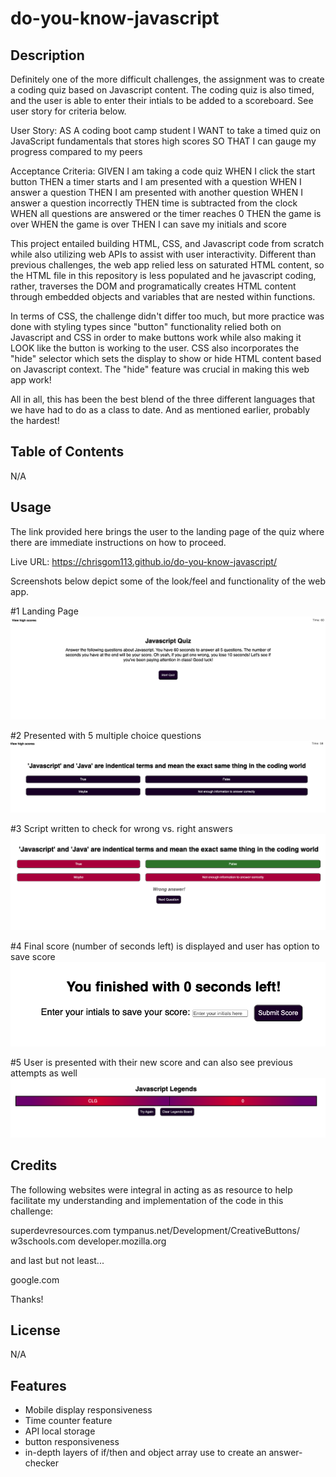# do-you-know-javascript

## Description

Definitely one of the more difficult challenges, the assignment was to create a coding quiz based on Javascript content. The coding quiz is also timed, and the user is able to enter their intials to be added to a scoreboard. See user story for criteria below.

User Story:
AS A coding boot camp student
I WANT to take a timed quiz on JavaScript fundamentals that stores high scores
SO THAT I can gauge my progress compared to my peers

Acceptance Criteria:
GIVEN I am taking a code quiz
WHEN I click the start button
THEN a timer starts and I am presented with a question
WHEN I answer a question
THEN I am presented with another question
WHEN I answer a question incorrectly
THEN time is subtracted from the clock
WHEN all questions are answered or the timer reaches 0
THEN the game is over
WHEN the game is over
THEN I can save my initials and score

This project entailed building HTML, CSS, and Javascript code from scratch while also utilizing web APIs to assist with user interactivity.
Different than previous challenges, the web app relied less on saturated HTML content, so the HTML file in this repository is less populated and
he javascript coding, rather, traverses the DOM and programatically creates HTML content through embedded objects and variables that are nested within
functions. 

In terms of CSS, the challenge didn't differ too much, but more practice was done with styling types since "button" functionality relied 
both on Javascript and CSS in order to make buttons work while also making it LOOK like the button is working to the user. CSS also incorporates the
"hide" selector which sets the display to show or hide HTML content based on Javascript context. The "hide" feature was crucial in making this web app work! 

All in all, this has been the best blend of the three different languages that we have had to do as a class to date. And as mentioned earlier, probably the hardest!

## Table of Contents

N/A

## Usage

The link provided here brings the user to the landing page of the quiz where there are immediate instructions on how to proceed.

Live URL: https://chrisgom113.github.io/do-you-know-javascript/

Screenshots below depict some of the look/feel and functionality of the web app.

#1 Landing Page
![Landing Page](/assets/images/Landing-page.png)

#2 Presented with 5 multiple choice questions
![Questions](/assets/images/question-page.png)

#3 Script written to check for wrong vs. right answers
![Answers are checked](/assets/images/answer-checker.png)

#4 Final score (number of seconds left) is displayed and user has option to save score
![final score at end of quiz](/assets/images/final-score.png)

#5 User is presented with their new score and can also see previous attempts as well
![view scores](/assets/images/score-board.png)

## Credits

The following websites were integral in acting as as resource to help facilitate my understanding and implementation of the code in this challenge:

superdevresources.com
tympanus.net/Development/CreativeButtons/
w3schools.com
developer.mozilla.org

and last but not least...

google.com

Thanks!


## License

N/A

## Features

- Mobile display responsiveness
- Time counter feature
- API local storage
- button responsiveness
- in-depth layers of if/then and object array use to create an answer-checker
